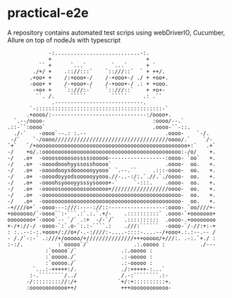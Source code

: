 # practical-e2e
 A repository contains automated test scrips using webDriverIO, Cucumber, Allure on top of nodeJs with typescript


                 -:...........................-:.
                 +                              +
              `` +      `...`        `...`      + `
            ./+/ +    .:://:::`    `::///::`  ` + ++/.
           .+oo+ +    /:+ooo+-/    /-+ooo+-/ ./ + +oo+.
           -ooo+ +    /-+ooo+-/    /-+ooo+-/ .: + +ooo.
            -+o+ +    `::///:-`    `::///::`    + +o+-
             ``. /.     `````        `````     .: .``
                  .----------------------------.
           `-::::::::::::::::::::::::::::::::::::::::-`
          .+oooo/:------------------------------:/oooo+.
      `.--/oooo-                                  :oooo/--.`
    .::-``:oooo`                                  .oooo-``-::.
	  ./-`    -oooo`--.: :.--                         .oooo-    `-/.
	 -/`    `-/oooo////////////////////////////////////oooo/.`    `/-
	`+`   `/+oooooooooooooooooooooooooooooooooooooooooooooooo+:`   .+`
	-/    +o/.:oooooooooooooooooooooooooooooooooooooooooooo:-/o/    +.
	-/   .o+  -oooosoooososssssooooo------------------:oooo- `oo`   +.
	-/   .o+  -oooodooohyyssosshoooo`                 .oooo-  oo.   +.
	-/   .o+  -oooodooysdooooooyyooo` `.--.``     .:::-oooo-  oo.   +.
	-/   .o+  -oooodoyyodsoooooyyooo.//-..-:/:.`.//.`./oooo-  oo.   +.
	-/   .o+  -oooohsyoooyysssysoooo+-`     `-:::.    .oooo-  oo.   +.
	-/   .o+  -ooooosooooooosooooooo+//////////////////oooo-  oo.   +.
	-/   .o+  -oooooooooooooooooooooooooooooooooooooooooooo-  oo.   +.
	-/   .o+  -oooooooooooooooooooooooooooooooooooooooooooo-  oo.   +.
	-+////o+` -oooo---:///:----://::------------------:oooo- `oo////+-
	+ooooooo/`-oooo``:-```.:`.:.`.+/-    .::::::::::` .oooo-`+ooooooo+
	oooooooo+`-oooo`-- `/` .:+  -/-`/`   .::::::::::  .oooo-.+oooooooo
	+-/+://-/ -oooo-`:`.o-`:.:-````.:    .///:``````  -oooo-`/-//:+:-+
	: :..--:-:.+ooo+/://o+/-.-:////:-....-::::-....--/+ooo+.:.:--.-- /
	- /./`-:-` .:///+/ooooo/+///////////////+++ooooo/+///:. .-:.`+./ :
	:-:/.           :`ooooo`/`              .:.ooooo :           ./---
                :`ooooo`/`              .:.ooooo :
                :`ooooo./`              .:-ooooo :
                :`ooooo./`              .:-ooooo :
            `...:-+++++:/.              ./:+++++-:...`
           :-.````````/../              /.-:````````.:-
          -/::::::::://:/+             `+/:+::::::::::+.
          :oooooooooooo++/              +++oooooooooooo-
